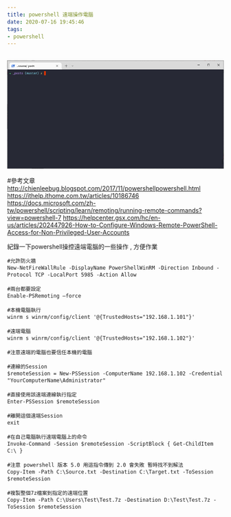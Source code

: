 ```yaml
---
title: powershell 遠端操作電腦
date: 2020-07-16 19:45:46
tags:
- powershell
---
```

&nbsp;
![terminal](https://raw.githubusercontent.com/weber87na/flowers/master/terminal.png)
<!-- more -->
#參考文章
http://chienleebug.blogspot.com/2017/11/powershellpowershell.html
https://ithelp.ithome.com.tw/articles/10186746
https://docs.microsoft.com/zh-tw/powershell/scripting/learn/remoting/running-remote-commands?view=powershell-7
https://helpcenter.gsx.com/hc/en-us/articles/202447926-How-to-Configure-Windows-Remote-PowerShell-Access-for-Non-Privileged-User-Accounts

紀錄一下powershell操控遠端電腦的一些操作 , 方便作業
```
#允許防火牆
New-NetFireWallRule -DisplayName PowerShellWinRM -Direction Inbound -Protocol TCP -LocalPort 5985 -Action Allow

#兩台都要設定
Enable-PSRemoting –force

#本機電腦執行
winrm s winrm/config/client '@{TrustedHosts="192.168.1.101"}'

#遠端電腦
winrm s winrm/config/client '@{TrustedHosts="192.168.1.102"}'

#注意遠端的電腦也要信任本機的電腦

#連線的Session
$remoteSession = New-PSSession -ComputerName 192.168.1.102 -Credential "YourComputerName\Administrator"

#直接使用該遠端連線執行指定
Enter-PSSession $remoteSession

#離開這個遠端Session
exit

#在自己電腦執行遠端電腦上的命令
Invoke-Command -Session $remoteSession -ScriptBlock { Get-ChildItem C:\ }

#注意 powershell 版本 5.0 用這指令傳到 2.0 會失敗 暫時找不到解法
Copy-Item -Path C:\Source.txt -Destination C:\Target.txt -ToSession $remoteSession

#複製整個7z檔案到指定的遠端位置
Copy-Item -Path C:\Users\Test\Test.7z -Destination D:\Test\Test.7z -ToSession $remoteSession
``` 
